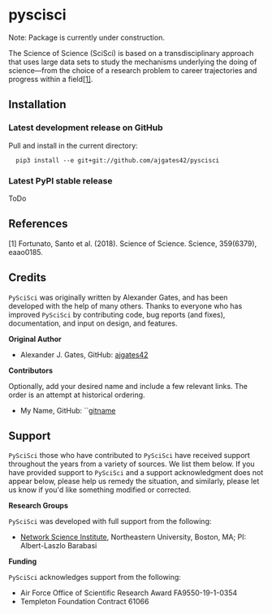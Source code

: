 # pyscisci

Note: Package is currently under construction.

The Science of Science (SciSci) is based on a transdisciplinary approach that uses large data sets to study the mechanisms underlying the doing of science—from the choice of a research problem to career trajectories and progress within a field[[1]](#1).

## Installation

### Latest development release on GitHub

Pull and install in the current directory:

```
  pip3 install --e git+git://github.com/ajgates42/pyscisci
```

### Latest PyPI stable release

ToDo


## References

<a id="1">[1]</a> 
Fortunato, Santo et al. (2018). 
Science of Science. 
Science, 359(6379), eaao0185.


## Credits

``PySciSci`` was originally written by Alexander Gates, and has been developed
with the help of many others. Thanks to everyone who has
improved ``PySciSci`` by contributing code, bug reports (and fixes), documentation,
and input on design, and features.


**Original Author**

- Alexander J. Gates, GitHub: [ajgates42](https://github.com/ajgates42)


**Contributors**

Optionally, add your desired name and include a few relevant links. The order
is an attempt at historical ordering.

- My Name, GitHub: ``[gitname](https://github.com/gitname)

Support
-------

``PySciSci`` those who have contributed to ``PySciSci`` have received
support throughout the years from a variety of sources.  We list them below.
If you have provided support to ``PySciSci`` and a support acknowledgment does
not appear below, please help us remedy the situation, and similarly, please
let us know if you'd like something modified or corrected.

**Research Groups**

``PySciSci`` was developed with full support from the following:

- [Network Science Institute](https://www.networkscienceinstitute.org), Northeastern University, Boston, MA; PI: Albert-Laszlo Barabasi

**Funding**

``PySciSci`` acknowledges support from the following:

- Air Force Office of Scientific Research Award FA9550-19-1-0354
- Templeton Foundation Contract 61066

